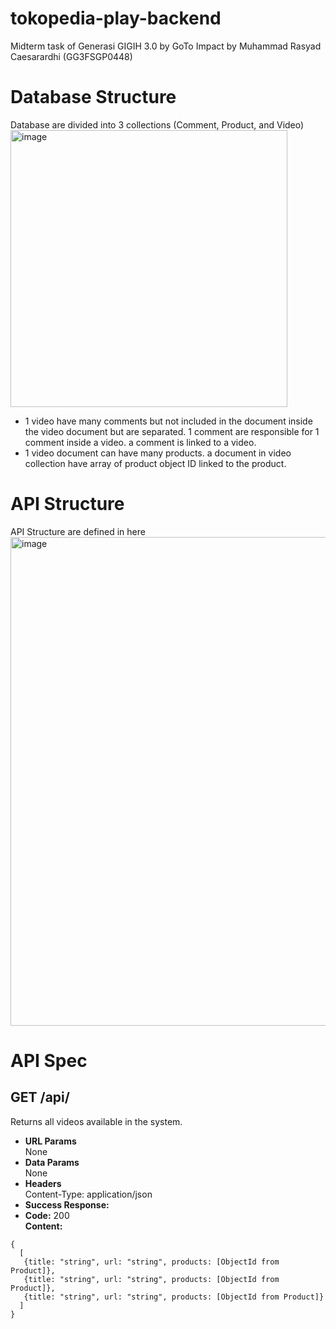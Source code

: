 # tokopedia-play-backend
Midterm task of Generasi GIGIH 3.0 by GoTo Impact by Muhammad Rasyad Caesarardhi (GG3FSGP0448)

# Database Structure
Database are divided into 3 collections (Comment, Product, and Video)
<img width="443" alt="image" src="https://github.com/mrasyadc/tokopedia-play-backend/assets/56964497/e693de4f-5acc-4844-953c-69abde38b250">

- 1 video have many comments but not included in the document inside the video document but are separated. 1 comment are responsible for 1 comment inside a video. a comment is linked to a video.
- 1 video document can have many products. a document in video collection have array of product object ID linked to the product.

# API Structure
API Structure are defined in here
<img width="782" alt="image" src="https://github.com/mrasyadc/tokopedia-play-backend/assets/56964497/41066ef8-891b-42f6-87e7-2b8bbbe8db7a">

# API Spec

**GET /api/**
----
  Returns all videos available in the system.
* **URL Params**  
  None
* **Data Params**  
  None
* **Headers**  
  Content-Type: application/json  
* **Success Response:**  
* **Code:** 200  
  **Content:**  
```
{
  [
   {title: "string", url: "string", products: [ObjectId from Product]},
   {title: "string", url: "string", products: [ObjectId from Product]},
   {title: "string", url: "string", products: [ObjectId from Product]}
  ]
}
```
